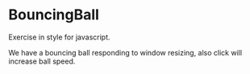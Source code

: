 # BouncingBall
Exercise in style for javascript.

We have a bouncing ball responding to window resizing, also click will increase ball speed.
